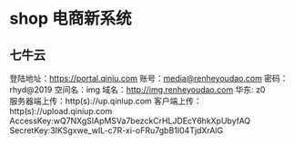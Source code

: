 # shop 电商新系统

## 七牛云
登陆地址：https://portal.qiniu.com
账号：media@renheyoudao.com
密码：rhyd@2019
空间名：img
域名：http://img.renheyoudao.com
华东:	z0	
服务器端上传：http(s)://up.qiniup.com
客户端上传： http(s)://upload.qiniup.com
AccessKey:wQ7NXgSlApMSVa7bezckCrHLJDEcY6hkXpUbyfAQ
SecretKey:3IKSgxwe_wIL-c7R-xi-oFRu7gbB1I04TjdXrAlG
